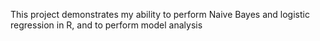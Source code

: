 This project demonstrates my ability to perform Naive Bayes and logistic regression in R, and to perform model analysis
